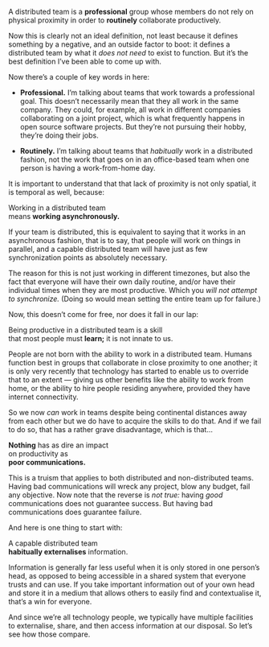A distributed team is a **professional** group whose members do not
rely on physical proximity in order to **routinely** collaborate
productively.

<!-- Note -->

Now this is clearly not an ideal definition, not least because it
defines something by a negative, and an outside factor to boot: it
defines a distributed team by what it *does not need* to exist to
function. But it’s the best definition I’ve been able to come up with.

Now there’s a couple of key words in here:

* **Professional.** I’m talking about teams that work towards a
  professional goal. This doesn’t necessarily mean that they all work
  in the same company. They could, for example, all work in different
  companies collaborating on a joint project, which is what frequently
  happens in open source software projects. But they’re not pursuing
  their hobby, they’re doing their jobs.

* **Routinely.** I’m talking about teams that *habitually* work in a
  distributed fashion, not the work that goes on in an office-based
  team when one person is having a work-from-home day.

It is important to understand that that lack of proximity is not only
spatial, it is temporal as well, because:


Working in a distributed team  
means **working asynchronously.**

<!-- Note -->
If your team is distributed, this is equivalent to saying that it
works in an asynchronous fashion, that is to say, that people will
work on things in parallel, and a capable distributed team will have
just as few synchronization points as absolutely necessary.

The reason for this is not just working in different timezones, but
also the fact that everyone will have their own daily routine, and/or
have their individual times when they are most productive. Which you
*will not attempt to synchronize.* (Doing so would mean setting the
entire team up for failure.)

Now, this doesn’t come for free, nor does it fall in our lap:


Being productive in a distributed team is a skill  
that most people must **learn;** it is not innate to us.

<!-- Note -->
People are not born with the ability to work in a distributed
team. Humans function best in groups that collaborate in close
proximity to one another; it is only very recently that technology has
started to enable us to override that to an extent — giving us other
benefits like the ability to work from home, or the ability to hire
people residing anywhere, provided they have internet connectivity.

So we now *can* work in teams despite being continental distances away
from each other but we do have to acquire the skills to do that. And
if we fail to do so, that has a rather grave disadvantage, which is
that...


**Nothing** has as dire an impact  
on productivity as  
**poor communications.**

<!-- Note -->
This is a truism that applies to both distributed and non-distributed
teams. Having bad communications will wreck any project, blow any
budget, fail any objective. Now note that the reverse is *not true:*
having *good* communications does not guarantee success. But having
bad communications does guarantee failure.

And here is one thing to start with:


A capable distributed team  
**habitually externalises** information.

<!-- Note -->
Information is generally far less useful when it is only stored in one
person’s head, as opposed to being accessible in a shared system that
everyone trusts and can use. If you take important information out of
your own head and store it in a medium that allows others to easily
find and contextualise it, that’s a win for everyone.

And since we’re all technology people, we typically have multiple
facilities to externalise, share, and then access information at our
disposal. So let’s see how those compare.
